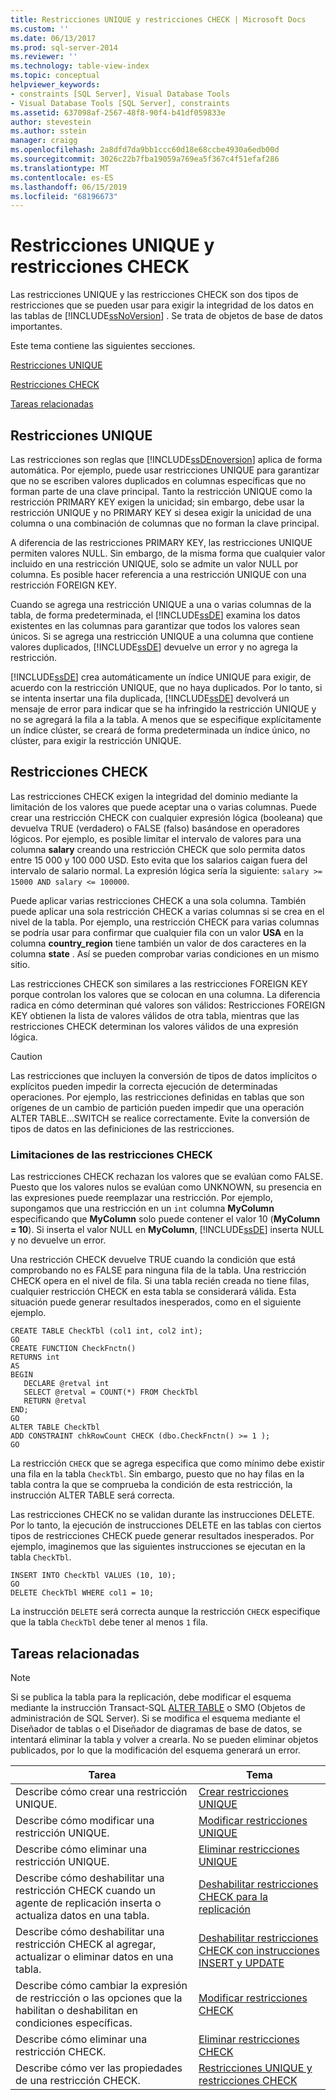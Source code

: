```yaml
---
title: Restricciones UNIQUE y restricciones CHECK | Microsoft Docs
ms.custom: ''
ms.date: 06/13/2017
ms.prod: sql-server-2014
ms.reviewer: ''
ms.technology: table-view-index
ms.topic: conceptual
helpviewer_keywords:
- constraints [SQL Server], Visual Database Tools
- Visual Database Tools [SQL Server], constraints
ms.assetid: 637098af-2567-48f8-90f4-b41df059833e
author: stevestein
ms.author: sstein
manager: craigg
ms.openlocfilehash: 2a8dfd7da9bb1ccc60d18e68ccbe4930a6edb00d
ms.sourcegitcommit: 3026c22b7fba19059a769ea5f367c4f51efaf286
ms.translationtype: MT
ms.contentlocale: es-ES
ms.lasthandoff: 06/15/2019
ms.locfileid: "68196673"
---
```

# <a name="unique-constraints-and-check-constraints"></a>Restricciones UNIQUE y restricciones CHECK
  Las restricciones UNIQUE y las restricciones CHECK son dos tipos de restricciones que se pueden usar para exigir la integridad de los datos en las tablas de [!INCLUDE[ssNoVersion](../../includes/ssnoversion-md.md)] . Se trata de objetos de base de datos importantes.  
  
 Este tema contiene las siguientes secciones.  
  
 [Restricciones UNIQUE](#Unique)  
  
 [Restricciones CHECK](#Check)  
  
 [Tareas relacionadas](#Tasks)  
  
##  <a name="Unique"></a> Restricciones UNIQUE  
 Las restricciones son reglas que [!INCLUDE[ssDEnoversion](../../includes/ssdenoversion-md.md)] aplica de forma automática. Por ejemplo, puede usar restricciones UNIQUE para garantizar que no se escriben valores duplicados en columnas específicas que no forman parte de una clave principal. Tanto la restricción UNIQUE como la restricción PRIMARY KEY exigen la unicidad; sin embargo, debe usar la restricción UNIQUE y no PRIMARY KEY si desea exigir la unicidad de una columna o una combinación de columnas que no forman la clave principal.  
  
 A diferencia de las restricciones PRIMARY KEY, las restricciones UNIQUE permiten valores NULL. Sin embargo, de la misma forma que cualquier valor incluido en una restricción UNIQUE, solo se admite un valor NULL por columna. Es posible hacer referencia a una restricción UNIQUE con una restricción FOREIGN KEY.  
  
 Cuando se agrega una restricción UNIQUE a una o varias columnas de la tabla, de forma predeterminada, el [!INCLUDE[ssDE](../../includes/ssde-md.md)] examina los datos existentes en las columnas para garantizar que todos los valores sean únicos. Si se agrega una restricción UNIQUE a una columna que contiene valores duplicados, [!INCLUDE[ssDE](../../includes/ssde-md.md)] devuelve un error y no agrega la restricción.  
  
 [!INCLUDE[ssDE](../../includes/ssde-md.md)] crea automáticamente un índice UNIQUE para exigir, de acuerdo con la restricción UNIQUE, que no haya duplicados. Por lo tanto, si se intenta insertar una fila duplicada, [!INCLUDE[ssDE](../../includes/ssde-md.md)] devolverá un mensaje de error para indicar que se ha infringido la restricción UNIQUE y no se agregará la fila a la tabla. A menos que se especifique explícitamente un índice clúster, se creará de forma predeterminada un índice único, no clúster, para exigir la restricción UNIQUE.  
  
##  <a name="Check"></a> Restricciones CHECK  
 Las restricciones CHECK exigen la integridad del dominio mediante la limitación de los valores que puede aceptar una o varias columnas. Puede crear una restricción CHECK con cualquier expresión lógica (booleana) que devuelva TRUE (verdadero) o FALSE (falso) basándose en operadores lógicos. Por ejemplo, es posible limitar el intervalo de valores para una columna **salary** creando una restricción CHECK que solo permita datos entre 15 000 y 100 000 USD. Esto evita que los salarios caigan fuera del intervalo de salario normal. La expresión lógica sería la siguiente: `salary >= 15000 AND salary <= 100000`.  
  
 Puede aplicar varias restricciones CHECK a una sola columna. También puede aplicar una sola restricción CHECK a varias columnas si se crea en el nivel de la tabla. Por ejemplo, una restricción CHECK para varias columnas se podría usar para confirmar que cualquier fila con un valor **USA** en la columna **country_region** tiene también un valor de dos caracteres en la columna **state** . Así se pueden comprobar varias condiciones en un mismo sitio.  
  
 Las restricciones CHECK son similares a las restricciones FOREIGN KEY porque controlan los valores que se colocan en una columna. La diferencia radica en cómo determinan qué valores son válidos: Restricciones FOREIGN KEY obtienen la lista de valores válidos de otra tabla, mientras que las restricciones CHECK determinan los valores válidos de una expresión lógica.  
  
> [!CAUTION]  
>  Las restricciones que incluyen la conversión de tipos de datos implícitos o explícitos pueden impedir la correcta ejecución de determinadas operaciones. Por ejemplo, las restricciones definidas en tablas que son orígenes de un cambio de partición pueden impedir que una operación ALTER TABLE...SWITCH se realice correctamente. Evite la conversión de tipos de datos en las definiciones de las restricciones.  
  
### <a name="limitations-of-check-constraints"></a>Limitaciones de las restricciones CHECK  
 Las restricciones CHECK rechazan los valores que se evalúan como FALSE. Puesto que los valores nulos se evalúan como UNKNOWN, su presencia en las expresiones puede reemplazar una restricción. Por ejemplo, supongamos que una restricción en un `int` columna **MyColumn** especificando que **MyColumn** solo puede contener el valor 10 (**MyColumn = 10**). Si inserta el valor NULL en **MyColumn**, [!INCLUDE[ssDE](../../includes/ssde-md.md)] inserta NULL y no devuelve un error.  
  
 Una restricción CHECK devuelve TRUE cuando la condición que está comprobando no es FALSE para ninguna fila de la tabla. Una restricción CHECK opera en el nivel de fila. Si una tabla recién creada no tiene filas, cualquier restricción CHECK en esta tabla se considerará válida. Esta situación puede generar resultados inesperados, como en el siguiente ejemplo.  
  
```  
CREATE TABLE CheckTbl (col1 int, col2 int);  
GO  
CREATE FUNCTION CheckFnctn()  
RETURNS int  
AS   
BEGIN  
   DECLARE @retval int  
   SELECT @retval = COUNT(*) FROM CheckTbl  
   RETURN @retval  
END;  
GO  
ALTER TABLE CheckTbl  
ADD CONSTRAINT chkRowCount CHECK (dbo.CheckFnctn() >= 1 );  
GO  
```  
  
 La restricción `CHECK` que se agrega especifica que como mínimo debe existir una fila en la tabla `CheckTbl`. Sin embargo, puesto que no hay filas en la tabla contra la que se comprueba la condición de esta restricción, la instrucción ALTER TABLE será correcta.  
  
 Las restricciones CHECK no se validan durante las instrucciones DELETE. Por lo tanto, la ejecución de instrucciones DELETE en las tablas con ciertos tipos de restricciones CHECK puede generar resultados inesperados. Por ejemplo, imaginemos que las siguientes instrucciones se ejecutan en la tabla `CheckTbl`.  
  
```  
INSERT INTO CheckTbl VALUES (10, 10);  
GO  
DELETE CheckTbl WHERE col1 = 10;  
```  
  
 La instrucción `DELETE` será correcta aunque la restricción `CHECK` especifique que la tabla `CheckTbl` debe tener al menos `1` fila.  
  
##  <a name="Tasks"></a> Tareas relacionadas  
  
> [!NOTE]  
>  Si se publica la tabla para la replicación, debe modificar el esquema mediante la instrucción Transact-SQL [ALTER TABLE](/sql/t-sql/statements/alter-table-transact-sql) o SMO (Objetos de administración de SQL Server). Si se modifica el esquema mediante el Diseñador de tablas o el Diseñador de diagramas de base de datos, se intentará eliminar la tabla y volver a crearla. No se pueden eliminar objetos publicados, por lo que la modificación del esquema generará un error.  
  
|Tarea|Tema|  
|----------|-----------|  
|Describe cómo crear una restricción UNIQUE.|[Crear restricciones UNIQUE](../tables/create-unique-constraints.md)|  
|Describe cómo modificar una restricción UNIQUE.|[Modificar restricciones UNIQUE](../tables/modify-unique-constraints.md)|  
|Describe cómo eliminar una restricción UNIQUE.|[Eliminar restricciones UNIQUE](../tables/delete-unique-constraints.md)|  
|Describe cómo deshabilitar una restricción CHECK cuando un agente de replicación inserta o actualiza datos en una tabla.|[Deshabilitar restricciones CHECK para la replicación](../tables/disable-check-constraints-for-replication.md)|  
|Describe cómo deshabilitar una restricción CHECK al agregar, actualizar o eliminar datos en una tabla.|[Deshabilitar restricciones CHECK con instrucciones INSERT y UPDATE](../tables/disable-check-constraints-with-insert-and-update-statements.md)|  
|Describe cómo cambiar la expresión de restricción o las opciones que la habilitan o deshabilitan en condiciones específicas.|[Modificar restricciones CHECK](../tables/modify-check-constraints.md)|  
|Describe cómo eliminar una restricción CHECK.|[Eliminar restricciones CHECK](../tables/delete-check-constraints.md)|  
|Describe cómo ver las propiedades de una restricción CHECK.|[Restricciones UNIQUE y restricciones CHECK](../tables/unique-constraints-and-check-constraints.md)|  
  
  
